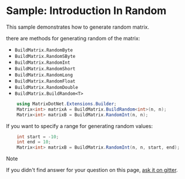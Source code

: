 # Sample: Introduction In Random

This sample demonstrates how to generate random matrix.

there are methods for generating random of the matrix:
* `BuildMatrix.RandomByte`
* `BuildMatrix.RandomSByte`
* `BuildMatrix.RandomInt`
* `BuildMatrix.RandomShort`
* `BuildMatrix.RandomLong`
* `BuildMatrix.RandomFloat`
* `BuildMatrix.RandomDouble`
* `BuildMatrix.BuildRandom<T>`

```c#
    using MatrixDotNet.Extensions.Builder;
    Matrix<int> matrixA = BuildMatrix.BuildRandom<int>(n, n);
    Matrix<int> matrixB = BuildMatrix.RandomInt(n, n);
```

If you want to specify a range for generating random values:
```c#
    int start = -10;
    int end = 10;
    Matrix<int> matrixB = BuildMatrix.RandomInt(n, n, start, end);
```

> [!NOTE]
> If you didn't find answer for your question on this page, [ask it on gitter](https://gitter.im/MatrixDotNet/community?utm_source=badge&utm_medium=badge&utm_campaign=pr-badge).

